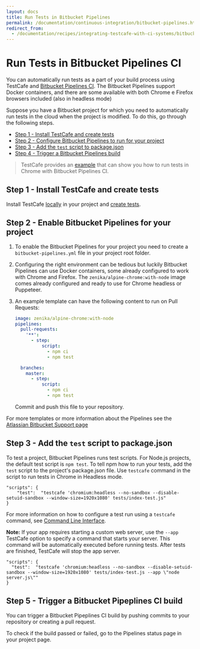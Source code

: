 ```yaml
---
layout: docs
title: Run Tests in Bitbucket Pipelines
permalink: /documentation/continuous-integration/bitbucket-pipelines.html
redirect_from:
  - /documentation/recipes/integrating-testcafe-with-ci-systems/bitbucket-pipelines.html
---
```

# Run Tests in Bitbucket Pipelines CI

You can automatically run tests as a part of your build process using TestCafe and [Bitbucket Pipelines CI](https://bitbucket.org/product/features/pipelines).
The Bitbucket Pipelines support Docker containers, and there are some available with both Chrome e Firefox browsers included (also in headless mode)

Suppose you have a Bitbucket project for which you need to automatically run tests in the cloud when the project is modified. To do this, go through the following steps.

* [Step 1 - Install TestCafe and create tests](#step-1---install-testcafe-and-create-tests)
* [Step 2 - Configure Bitbucket Pipelines to run for your project](#step-2---enable-bitbucket-pipelines-for-your-project)
* [Step 3 - Add the `test` script to package.json](#step-3---add-the-test-script-to-packagejson)
* [Step 4 - Trigger a Bitbucket Pipelines build](#step-4---trigger-a-bitbucket-pipelines-ci-build)

> TestCafe provides an [example](https://github.com/DevExpress/testcafe/tree/master/examples/running-tests-in-chrome-using-bitbucket-pipelines-ci/) that can show you how to run tests in Chrome with Bitbucket Pipelines CI.

## Step 1 - Install TestCafe and create tests

Install TestCafe [locally](../using-testcafe/installing-testcafe.md#locally) in your project and [create tests](../getting-started/README.md#creating-a-test).

## Step 2 - Enable Bitbucket Pipelines for your project

1. To enable the Bitbucket Pipelines for your project you need to create a `bitbucket-pipelines.yml` file in your project root folder.
2. Configuring the right environment can be tedious but luckily Bitbucket Pipelines can use Docker containers, some already configured to work with Chrome and Firefox. The `zenika/alpine-chrome:with-node` image comes already configured and ready to use for Chrome headless or Puppeteer.
3. An example template can have the following content to run on Pull Requests:

    ```yaml
    image: zenika/alpine-chrome:with-node
    pipelines:
      pull-requests:
        '**':
          - step:
              script:
                - npm ci
                - npm test

      branches:
        master:
          - step:
              script:
                - npm ci
                - npm test
    ```

    Commit and push this file to your repository.

For more templates or more information about the Pipelines see the [Atlassian Bitbucket Support page](https://confluence.atlassian.com/bitbucket/get-started-with-bitbucket-pipelines-792298921.html)

## Step 3 - Add the `test` script to package.json

To test a project, Bitbucket Pipelines runs test scripts. For Node.js projects, the default test script is `npm test`.
To tell npm how to run your tests, add the `test` script to the project's package.json file. Use `testcafe` command in the script to run tests in Chrome in Headless mode.

```text
"scripts": {
    "test":  "testcafe 'chromium:headless --no-sandbox --disable-setuid-sandbox --window-size=1920x1080' tests/index-test.js"
}
```

For more information on how to configure a test run using a `testcafe` command, see [Command Line Interface](../using-testcafe/command-line-interface.md).

**Note:** If your app requires starting a custom web server, use the `--app` TestCafe option to specify a command that starts your server.
This command will be automatically executed before running tests. After tests are finished, TestCafe will stop the app server.

```text
"scripts": {
  "test":  "testcafe 'chromium:headless --no-sandbox --disable-setuid-sandbox --window-size=1920x1080' tests/index-test.js --app \"node server.js\""
}
```

## Step 5 - Trigger a Bitbucket Pipeplines CI build

You can trigger a Bitbucket Pipeplines CI build by pushing commits to your repository or creating a pull request.

To check if the build passed or failed, go to the Pipelines status page in your project page.
